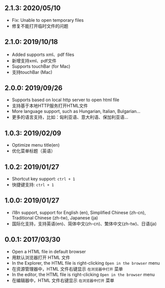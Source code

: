 ## 2.1.3: 2020/05/10
- Fix: Unable to open temporary files
- 修复不能打开临时文件的问题

## 2.1.0: 2019/10/18
- Added supports xml、pdf files
- 新增支持xml、pdf文件
- Supports touchBar (for Mac)
- 支持touchBar (Mac)

## 2.0.0: 2019/09/26
- Supports based on local http server to open html file
- 支持基于本地HTTP服务打开HTML文件
- More language support, such as Hungarian, Italian, Bulgarian...
- 更多的语言支持，比如：匈利亚语、意大利语、保加利亚语...


## 1.0.3: 2019/02/09
- Optimize menu title(en)
- 优化菜单标题（英语）

## 1.0.2: 2019/01/27
- Shortcut key support: `ctrl + 1`
- 快捷键支持: `ctrl + 1`

## 1.0.0: 2019/01/27
- i18n support, support for English (en), Simplified Chinese (zh-cn), Traditional Chinese (zh-tw), Japanese (ja)
- 国际化支持，支持英语(en)、简体中文(zh-cn)、繁体中文(zh-tw)、日语(ja)

## 0.0.1: 2017/03/30
- Open a HTML file in default browser
- 用默认浏览器打开 HTML 文件
- In the Explorer, the HTML file is right-clicking `Open in the browser` menu
- 在资源管理器中，HTML 文件右键显示 `在浏览器中打开` 菜单
- In the editor, the HTML file is right-clicking `Open in the browser` menu
- 在编辑器中，HTML 文件右键显示 `在浏览器中打开` 菜单
